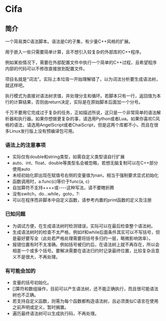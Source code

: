 # Cifa

## 简介

一个简易类C语法脚本。语法是C的子集，有少量C++风格的扩展。

用于嵌入一些只需要简单计算，且不想引入较复杂的外部库的C++程序。

例如某些情况下，需要在外部配置文件中执行一个简单的C++过程，且希望程序内部的代码可以不修改直接放到配置文件。

项目名就是“词法”。实际上本垃圾一开始理解错了，以为词法分析要生成语法树，就这样吧。

执行模式为直接对语法树求值，并处理分支和循环。若脚本只有一行，返回值为本行的计算结果，否则由return决定，实际是在原始脚本后面加一个分号。

千万不要用它完成过于复杂的任务，正如描述所说，这只是一个非常简单的语法解析器和执行器。如果你想做更复杂的事，请选用Python或者Lua。如果你喜欢C风格的语法，请选用AngelScript或者ChaiScript，但是这两个库都不小，而且在很多Linux发行版上没有预编译包可用。

### 语法上的注意事项

* 实际仅有double和string类型，如需自定义类型请自行扩展
* auto、int、float、double等类型名会被忽略，若想无脑复制可以在C++部分使用auto
* 未经初始化即出现在赋值号右侧的变量值为nan，相当于强制要求显式初始化
* 函数调用时，a.func(c)等价于func(a, c)
* 自加算符不支持++++或----这种写法，请不要瞎折腾
* 没有switch，do...while，goto，?:
* 可以在程序而非脚本中自定义函数，请参考内置的print函数的定义及注册


### 已知问题

- 为调试方便，在生成语法树时检测错误，实际可以在最后检查整个语法树。
- 生成语法树时的检查不太严格，例如if和while后面条件其实可以不写括号，但是最好要写全（此处若严格处理需要将括号多归约一层，略微影响效率）。
- 报错位置有时不太准确。例如括号被归约后，在语法树上就不再存在，所以会相差一个或多个括号。要解决需要在语法归约时记录最终位置，比较复杂且意义不是很大，不再处理。

### 有可能会加的

- 变量的括号初始化。
- []算符和数组操作，目前可以产生语法树，还不能正确执行，而且很可能语法树也不正确。
- 若支持自定义函数，则需为每个函数都构造语法树，且必须类似C语言在使用之前声明或定义，暂时搁置。
- 遍历最终语法树可以生成执行码，不再处理。
